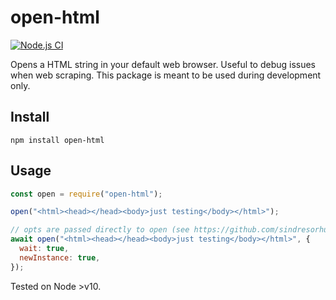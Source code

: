 # open-html

[![Node.js CI](https://github.com/olalonde/open-html/actions/workflows/node.js.yaml/badge.svg)](https://github.com/olalonde/open-html/actions/workflows/node.js.yaml)

Opens a HTML string in your default web browser. Useful to debug issues when web scraping. This package is meant to be used during development only.

## Install

```console
npm install open-html
```

## Usage

```javascript
const open = require("open-html");

open("<html><head></head><body>just testing</body></html>");

// opts are passed directly to open (see https://github.com/sindresorhus/open)
await open("<html><head></head><body>just testing</body></html>", {
  wait: true,
  newInstance: true,
});
```

Tested on Node >v10.
